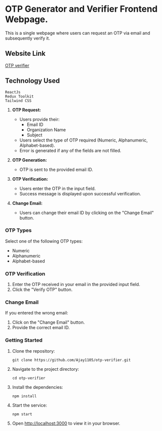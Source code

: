 # OTP Generator and Verifier Frontend Webpage.

This is a single webpage where users can request an OTP via email and subsequently verify it.

## Website Link

[OTP verifier](https://www.yourwebsite.com)

## Technology Used

    ReactJs
    Redux Toolkit
    Tailwind CSS

1. **OTP Request:**

   - Users provide their:
     - Email ID
     - Organization Name
     - Subject
   - Users select the type of OTP required (Numeric, Alphanumeric, Alphabet-based).
   - Error is generated if any of the fields are not filled.

2. **OTP Generation:**

   - OTP is sent to the provided email ID.

3. **OTP Verification:**

   - Users enter the OTP in the input field.
   - Success message is displayed upon successful verification.

4. **Change Email:**
   - Users can change their email ID by clicking on the "Change Email" button.

### OTP Types

Select one of the following OTP types:

- Numeric
- Alphanumeric
- Alphabet-based

### OTP Verification

1. Enter the OTP received in your email in the provided input field.
2. Click the "Verify OTP" button.

### Change Email

If you entered the wrong email:

1. Click on the "Change Email" button.
2. Provide the correct email ID.

### Getting Started

1. Clone the repository:

   ```shell
   git clone https://github.com/Ajay1105/otp-verifier.git
   ```

2. Navigate to the project directory:

   ```shell
   cd otp-verifier
   ```

3. Install the dependencies:

   ```shell
   npm install
   ```

4. Start the service:

   ```shell
   npm start
   ```

5. Open [http://localhost:3000](http://localhost:3000) to view it in your browser.


